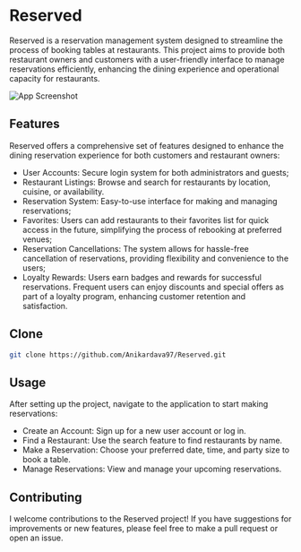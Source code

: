 
# Reserved

Reserved is a reservation management system designed to streamline the process of booking tables at restaurants. This project aims to provide both restaurant owners and customers with a user-friendly interface to manage reservations efficiently, enhancing the dining experience and operational capacity for restaurants.

![App Screenshot](https://i.ibb.co/LnGLfd3/Images.png)


## Features
Reserved offers a comprehensive set of features designed to enhance the dining reservation experience for both customers and restaurant owners:
- User Accounts: Secure login system for both administrators and guests;
- Restaurant Listings: Browse and search for restaurants by location, cuisine, or availability.
- Reservation System: Easy-to-use interface for making and managing reservations;
- Favorites: Users can add restaurants to their favorites list for quick access in the future, simplifying the process of rebooking at preferred venues;
- Reservation Cancellations: The system allows for hassle-free cancellation of reservations, providing flexibility and convenience to the users;
- Loyalty Rewards: Users earn badges and rewards for successful reservations. Frequent users can enjoy discounts and special offers as part of a loyalty program, enhancing customer retention and satisfaction.

## Clone


```bash
git clone https://github.com/Anikardava97/Reserved.git
```
    
## Usage
After setting up the project, navigate to the application to start making reservations:

- Create an Account: Sign up for a new user account or log in.
- Find a Restaurant: Use the search feature to find restaurants by name.
- Make a Reservation: Choose your preferred date, time, and party size to book a table.
- Manage Reservations: View and manage your upcoming reservations.

## Contributing

I welcome contributions to the Reserved project! If you have suggestions for improvements or new features, please feel free to make a pull request or open an issue.
